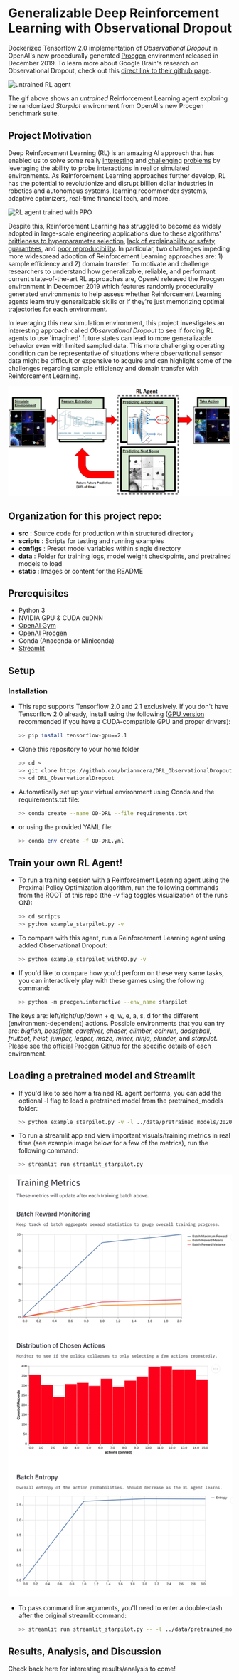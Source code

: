 # Generalizable Deep Reinforcement Learning with Observational Dropout
Dockerized Tensorflow 2.0 implementation of *Observational Dropout* in OpenAI's new procedurally generated [Procgen](https://openai.com/blog/procgen-benchmark/) environment released in December 2019. To learn more about Google Brain's research on Observational Dropout, check out this [direct link to their github page](https://learningtopredict.github.io/ "Observational Dropout"). 

![untrained RL agent](https://github.com/brianmcera/DRL_ObservationalDropout/blob/master/static/RL1.gif) 

The gif above shows an _untrained_ Reinforcement Learning agent exploring the randomized *Starpilot* environment from OpenAI's new Procgen benchmark suite.

## Project Motivation
Deep Reinforcement Learning (RL) is an amazing AI approach that has enabled us to solve some really [interesting](https://openai.com/blog/emergent-tool-use/) and [challenging](https://deepmind.com/research/case-studies/alphago-the-story-so-far) [problems](https://openai.com/blog/openai-five/) by leveraging the ability to probe interactions in real or simulated environments. As Reinforcement Learning approaches further develop, RL has the potential to revolutionize and disrupt billion dollar industries in robotics and autonomous systems, learning recommender systems, adaptive optimizers, real-time financial tech, and more.

![RL agent trained with PPO](https://github.com/brianmcera/DRL_ObservationalDropout/blob/master/static/RL2.gif)

Despite this, Reinforcement Learning has struggled to become as widely adopted in large-scale engineering applications due to these algorithms' [brittleness to hyperparameter selection](https://arxiv.org/abs/1811.02553), [lack of explainability or safety guarantees](https://arxiv.org/abs/1606.06565), and [poor reproducibility](https://arxiv.org/abs/1904.12901). In particular, two challenges impeding more widespread adoption of Reinforcement Learning approaches are: 1) sample efficiency and 2) domain transfer. To motivate and challenge researchers to understand how generalizable, reliable, and performant current state-of-the-art RL approaches are, OpenAI released the Procgen environment in December 2019 which features randomly procedurally generated environments to help assess whether Reinforcement Learning agents learn truly generalizable skills or if they're just memorizing optimal trajectories for each environment.

In leveraging this new simulation environment, this project investigates an interesting approach called *Observational Dropout* to see if forcing RL agents to use 'imagined' future states can lead to more generalizable behavior even with limited sampled data. This more challenging operating condition can be representative of situations where observational sensor data might be difficult or expensive to acquire and can highlight some of the challenges regarding sample efficiency and domain transfer with Reinforcement Learning.

![Observational Dropout Flow](https://github.com/brianmcera/DRL_ObservationalDropout/blob/master/static/OD_model.png) 

## Organization for this project repo:
- **src** : Source code for production within structured directory
- **scripts** : Scripts for testing and running examples
- **configs** : Preset model variables within single directory 
- **data** : Folder for training logs, model weight checkpoints, and pretrained models to load
- **static** : Images or content for the README 

## Prerequisites
- Python 3
- NVIDIA GPU & CUDA cuDNN
- [OpenAI Gym](https://gym.openai.com/)
- [OpenAI Procgen](https://openai.com/blog/procgen-benchmark/)
- Conda (Anaconda or Miniconda)
- [Streamlit](https://www.streamlit.io/)

## Setup
### Installation
- This repo supports Tensorflow 2.0 and 2.1 exclusively. If you don't have Tensorflow 2.0 already, install using the following ([GPU version](https://www.tensorflow.org/install/gpu) recommended if you have a CUDA-compatible GPU and proper drivers):
    ```bash
    >> pip install tensorflow-gpu==2.1  
    ```
- Clone this repository to your home folder
    ```bash
    >> cd ~
    >> git clone https://github.com/brianmcera/DRL_ObservationalDropout.git
    >> cd DRL_ObservationalDropout
    ```
- Automatically set up your virtual environment using Conda and the requirements.txt file: 
    ```bash
    >> conda create --name OD-DRL --file requirements.txt
    ```
- or using the provided YAML file:
    ```bash
    >> conda env create -f OD-DRL.yml
    ```

## Train your own RL Agent!
- To run a training session with a Reinforcement Learning agent using the Proximal Policy Optimization algorithm, run the following commands from the ROOT of this repo (the -v flag toggles visualization of the runs ON):
    ```bash
    >> cd scripts
    >> python example_starpilot.py -v
    ```
- To compare with this agent, run a Reinforcement Learning agent using added Observational Dropout:
    ```bash
    >> python example_starpilot_withOD.py -v
    ```
- If you'd like to compare how you'd perform on these very same tasks, you can interactively play with these games using the following command:
    ```bash
    >> python -m procgen.interactive --env_name starpilot
    ```
The keys are: left/right/up/down + q, w, e, a, s, d for the different (environment-dependent) actions. 
Possible environments that you can try are:
   *bigfish, bossfight, caveflyer, chaser, climber, coinrun, dodgeball, fruitbot, heist, jumper, leaper, maze, miner, ninja, plunder,* and *starpilot.* Please see the [official Procgen Github](https://github.com/openai/procgen) for the specific details of each environment.
   
## Loading a pretrained model and Streamlit
- If you'd like to see how a trained RL agent performs, you can add the optional -l flag to load a pretrained model from the pretrained_models folder:
    ```bash
    >> python example_starpilot.py -v -l ../data/pretrained_models/20200228-starpilot_random_A2C_SharedCNN_4800000
    ```
- To run a streamlit app and view important visuals/training metrics in real time (see example image below for a few of the metrics), run the following command:
    ```bash
    >> streamlit run streamlit_starpilot.py
    ```
![streamlit](https://github.com/brianmcera/DRL_ObservationalDropout/blob/master/static/streamlit_3.png) 

- To pass command line arguments, you'll need to enter a double-dash after the original streamlit command:
    ```bash
    >> streamlit run streamlit_starpilot.py -- -l ../data/pretrained_models/20200228-starpilot_random_A2C_SharedCNN_4800000
    ```
## Results, Analysis, and Discussion
Check back here for interesting results/analysis to come!

